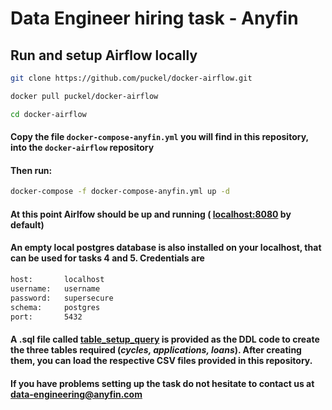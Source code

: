 # Data Engineer hiring task - Anyfin

## Run and setup Airflow locally

```bash
git clone https://github.com/puckel/docker-airflow.git
```
```bash 
docker pull puckel/docker-airflow
```
```bash
cd docker-airflow
```
#### Copy the file ```docker-compose-anyfin.yml``` you will find in this repository, into the ```docker-airflow``` repository
#### Then run:
```bash
docker-compose -f docker-compose-anyfin.yml up -d
```

#### At this point Airlfow should be up and running ( [localhost:8080](localhost:8080) by default)
#### An empty local postgres database is also installed on your localhost, that can be used for tasks 4 and 5. Credentials are

```bash
host:       localhost
username:   username
password:   supersecure
schema:     postgres
port:       5432
```

#### A **.sql** file called [table_setup_query](table_setup_query.sql) is provided as the DDL code to create the three tables required (*cycles, applications, loans*). After creating them, you can load the respective CSV files provided in this repository.

#### If you have problems setting up the task do not hesitate to contact us at data-engineering@anyfin.com
